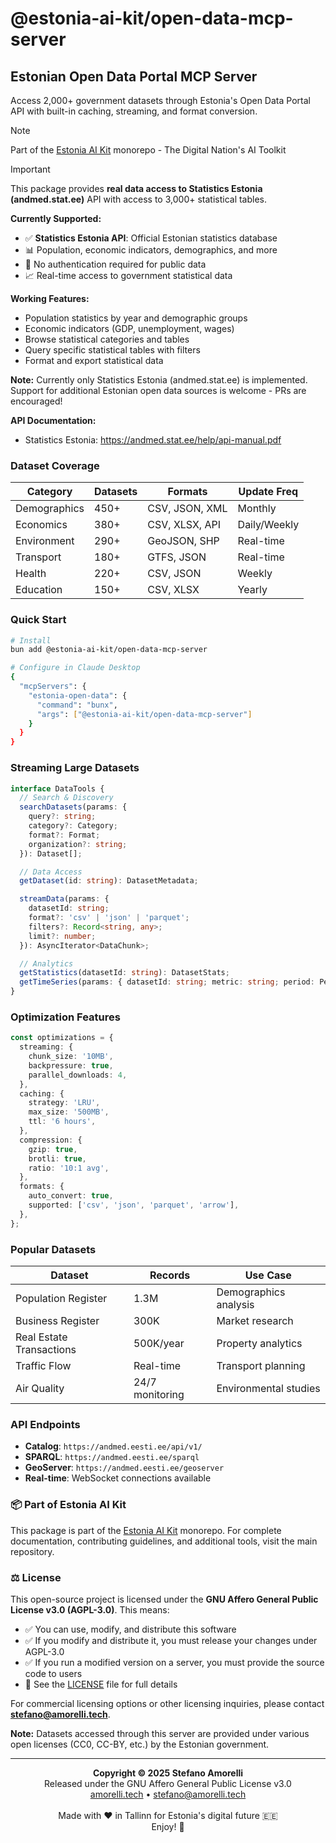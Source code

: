 # @estonia-ai-kit/open-data-mcp-server

## Estonian Open Data Portal MCP Server

Access 2,000+ government datasets through Estonia's Open Data Portal API with built-in caching, streaming, and format conversion.

> [!NOTE]
> Part of the [Estonia AI Kit](https://github.com/stefanoamorelli/estonia-ai-kit) monorepo - The Digital Nation's AI Toolkit

> [!IMPORTANT]
> This package provides **real data access to Statistics Estonia (andmed.stat.ee)** API with access to 3,000+ statistical tables.
>
> **Currently Supported:**
>
> - ✅ **Statistics Estonia API**: Official Estonian statistics database
> - 📊 Population, economic indicators, demographics, and more
> - 🎯 No authentication required for public data
> - 📈 Real-time access to government statistical data
>
> **Working Features:**
>
> - Population statistics by year and demographic groups
> - Economic indicators (GDP, unemployment, wages)
> - Browse statistical categories and tables
> - Query specific statistical tables with filters
> - Format and export statistical data
>
> **Note:** Currently only Statistics Estonia (andmed.stat.ee) is implemented. Support for additional Estonian open data sources is welcome - PRs are encouraged!
>
> **API Documentation:**
>
> - Statistics Estonia: https://andmed.stat.ee/help/api-manual.pdf

### Dataset Coverage

| Category     | Datasets | Formats        | Update Freq  |
| ------------ | -------- | -------------- | ------------ |
| Demographics | 450+     | CSV, JSON, XML | Monthly      |
| Economics    | 380+     | CSV, XLSX, API | Daily/Weekly |
| Environment  | 290+     | GeoJSON, SHP   | Real-time    |
| Transport    | 180+     | GTFS, JSON     | Real-time    |
| Health       | 220+     | CSV, JSON      | Weekly       |
| Education    | 150+     | CSV, XLSX      | Yearly       |

### Quick Start

```bash
# Install
bun add @estonia-ai-kit/open-data-mcp-server

# Configure in Claude Desktop
{
  "mcpServers": {
    "estonia-open-data": {
      "command": "bunx",
      "args": ["@estonia-ai-kit/open-data-mcp-server"]
    }
  }
}
```

### Streaming Large Datasets

```typescript
interface DataTools {
  // Search & Discovery
  searchDatasets(params: {
    query?: string;
    category?: Category;
    format?: Format;
    organization?: string;
  }): Dataset[];

  // Data Access
  getDataset(id: string): DatasetMetadata;

  streamData(params: {
    datasetId: string;
    format?: 'csv' | 'json' | 'parquet';
    filters?: Record<string, any>;
    limit?: number;
  }): AsyncIterator<DataChunk>;

  // Analytics
  getStatistics(datasetId: string): DatasetStats;
  getTimeSeries(params: { datasetId: string; metric: string; period: Period }): TimeSeriesData;
}
```

### Optimization Features

```typescript
const optimizations = {
  streaming: {
    chunk_size: '10MB',
    backpressure: true,
    parallel_downloads: 4,
  },
  caching: {
    strategy: 'LRU',
    max_size: '500MB',
    ttl: '6 hours',
  },
  compression: {
    gzip: true,
    brotli: true,
    ratio: '10:1 avg',
  },
  formats: {
    auto_convert: true,
    supported: ['csv', 'json', 'parquet', 'arrow'],
  },
};
```

### Popular Datasets

| Dataset                  | Records         | Use Case              |
| ------------------------ | --------------- | --------------------- |
| Population Register      | 1.3M            | Demographics analysis |
| Business Register        | 300K            | Market research       |
| Real Estate Transactions | 500K/year       | Property analytics    |
| Traffic Flow             | Real-time       | Transport planning    |
| Air Quality              | 24/7 monitoring | Environmental studies |

### API Endpoints

- **Catalog**: `https://andmed.eesti.ee/api/v1/`
- **SPARQL**: `https://andmed.eesti.ee/sparql`
- **GeoServer**: `https://andmed.eesti.ee/geoserver`
- **Real-time**: WebSocket connections available

### 📦 Part of Estonia AI Kit

This package is part of the [Estonia AI Kit](https://github.com/stefanoamorelli/estonia-ai-kit) monorepo. For complete documentation, contributing guidelines, and additional tools, visit the main repository.

### ⚖️ License

This open-source project is licensed under the **GNU Affero General Public License v3.0 (AGPL-3.0)**. This means:

- ✅ You can use, modify, and distribute this software
- ✅ If you modify and distribute it, you must release your changes under AGPL-3.0
- ✅ If you run a modified version on a server, you must provide the source code to users
- 📄 See the [LICENSE](../../LICENSE) file for full details

For commercial licensing options or other licensing inquiries, please contact **stefano@amorelli.tech**.

**Note:** Datasets accessed through this server are provided under various open licenses (CC0, CC-BY, etc.) by the Estonian government.

---

<div align="center">
  <p>
    <strong>Copyright © 2025 Stefano Amorelli</strong><br>
    Released under the GNU Affero General Public License v3.0<br>
    <a href="https://amorelli.tech">amorelli.tech</a> • <a href="mailto:stefano@amorelli.tech">stefano@amorelli.tech</a><br>
    <br>
    Made with ❤️ in Tallinn for Estonia's digital future 🇪🇪<br>
    Enjoy! 🎉
  </p>
</div>
